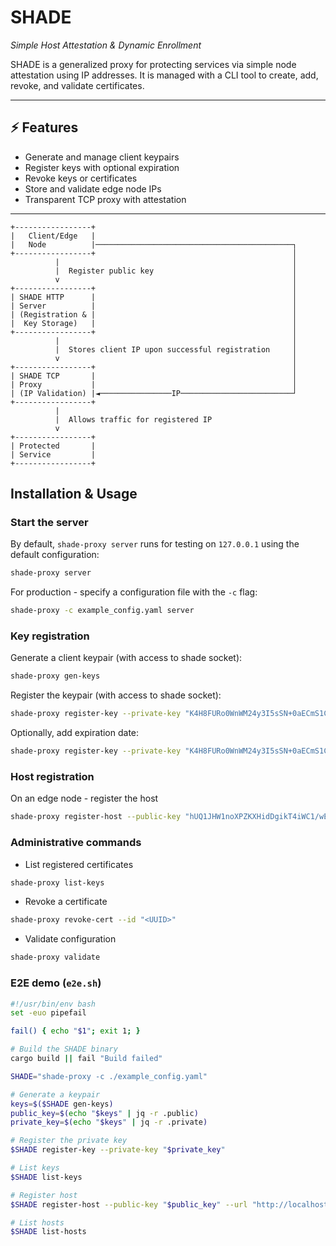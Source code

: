 # SHADE
_Simple Host Attestation & Dynamic Enrollment_

SHADE is a generalized proxy for protecting services via simple node attestation using IP addresses. It is managed with a CLI tool to create, add, revoke, and validate certificates.

---

## ⚡ Features

- Generate and manage client keypairs  
- Register keys with optional expiration  
- Revoke keys or certificates  
- Store and validate edge node IPs  
- Transparent TCP proxy with attestation  

---
```
+-----------------+                                             
|   Client/Edge   |                                             
|   Node          |────────────────────────────────────────────┐
+-----------------+                                            │
          |                                                    │
          |  Register public key                               │
          v                                                    │
+-----------------+                                            │
| SHADE HTTP      |                                            │
| Server          |                                            │
| (Registration & |                                            │
|  Key Storage)   |                                            │
+-----------------+                                            │
          |                                                    │
          |  Stores client IP upon successful registration     │
          v                                                    │
+-----------------+                                            │
| SHADE TCP       |                                            │
| Proxy           |                                            │
| (IP Validation) |◄────────────────IP─────────────────────────┘
+-----------------+                                             
          |                                                     
          |  Allows traffic for registered IP                   
          v                                                     
+-----------------+                                             
| Protected       |                                             
| Service         |                                             
+-----------------+

```

##  Installation & Usage

### Start the server

By default, `shade-proxy server` runs for testing on `127.0.0.1` using the default configuration:

```sh
shade-proxy server
```

For production - specify a configuration file with the `-c` flag:

```sh
shade-proxy -c example_config.yaml server
```

### Key registration
Generate a client keypair (with access to shade socket):

```sh
shade-proxy gen-keys
```

Register the keypair (with access to shade socket):

```sh
shade-proxy register-key --private-key "K4H8FURo0WnWM24y3I5sSN+0aECmS1CceK2i8PACeyE="
```

Optionally, add expiration date:

```sh
shade-proxy register-key --private-key "K4H8FURo0WnWM24y3I5sSN+0aECmS1CceK2i8PACeyE=" --expires-at "2025-12-31T23:59:59Z"
```

### Host registration
On an edge node - register the host
```sh
shade-proxy register-host --public-key "hUQ1JHW1noXPZKXHidDgikT4iWC1/wEj+LR8gAPYGgE="
```

### Administrative commands

* List registered certificates
```sh
shade-proxy list-keys
```

* Revoke a certificate
```sh
shade-proxy revoke-cert --id "<UUID>"
```

* Validate configuration
```sh
shade-proxy validate
```

### E2E demo (`e2e.sh`)
```bash
#!/usr/bin/env bash
set -euo pipefail

fail() { echo "$1"; exit 1; }

# Build the SHADE binary
cargo build || fail "Build failed"

SHADE="shade-proxy -c ./example_config.yaml"

# Generate a keypair
keys=$($SHADE gen-keys)
public_key=$(echo "$keys" | jq -r .public)
private_key=$(echo "$keys" | jq -r .private)

# Register the private key
$SHADE register-key --private-key "$private_key"

# List keys
$SHADE list-keys

# Register host
$SHADE register-host --public-key "$public_key" --url "http://localhost:3000"

# List hosts
$SHADE list-hosts
```


